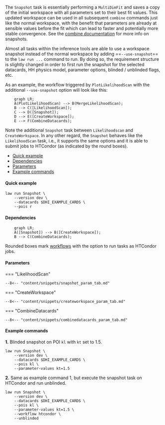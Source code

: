 The `Snapshot` task is essentially performing a `MultiDimFit` and saves a copy of the initial workspace with all parameters set to their best fit values.
This updated workspace can be used in all subsequent `combine` commands just like the normal workspace, with the benefit that parameters are already at sensible values before the fit which can lead to faster and potentially more stable convergence.
See the [combine documentation](http://cms-analysis.github.io/HiggsAnalysis-CombinedLimit/part3/runningthetool/#loading-snapshots) for more info on snapshots.

Almost all tasks within the inference tools are able to use a workspace snapshot instead of the normal workspace by adding ==`--use-snapshot`== to the `law run ...` command to run.
By doing so, the requirement structure is slightly changed in order to first run the snapshot for the selected datacards, HH physics model, parameter options, blinded / unblinded flags, etc.

As an example, the workflow triggered by `PlotLikelihoodScan` with the additional `--use-snapshot` option will look like this:

```mermaid
    graph LR;
    A(PlotLikelihoodScan) --> B(MergeLikelihoodScan);
    B --> C([LikelihoodScan]);
    C --> D([Snapshot]);
    D --> E([CreateWorkspace]);
    E --> F(CombineDatacards);
```

Note the additional `Snapshot` task between `Likelihoodscan` and `CreateWorkspace`.
In any other regard, the `Snapshot` behaves like the `LikelihoodScan` task, i.e., it supports the same options and it is able to submit jobs to HTCondor (as indicated by the round boxes).

- [Quick example](#quick-example)
- [Dependencies](#dependencies)
- [Parameters](#parameters)
- [Example commands](#example-commands)


#### Quick example

```shell
law run Snapshot \
    --version dev \
    --datacards $DHI_EXAMPLE_CARDS \
    --pois r
```

#### Dependencies

```mermaid
    graph LR;
    A([Snapshot]) --> B([CreateWorkspace]);
    B --> C(CombineDatacards);
```

Rounded boxes mark [workflows](practices.md#workflows) with the option to run tasks as HTCondor jobs.


#### Parameters

=== "LikelihoodScan"

    --8<-- "content/snippets/snapshot_param_tab.md"

=== "CreateWorkspace"

    --8<-- "content/snippets/createworkspace_param_tab.md"

=== "CombineDatacards"

    --8<-- "content/snippets/combinedatacards_param_tab.md"


#### Example commands

**1.** Blinded snapshot on POI `kl` with `kt` set to 1.5.

```shell hl_lines="4-5"
law run Snapshot \
    --version dev \
    --datacards $DHI_EXAMPLE_CARDS \
    --pois kl \
    --parameter-values kt=1.5
```


**2.** Same as example command 1, but execute the snapshot task on HTCondor and run unblinded.

```shell hl_lines="6-7"
law run Snapshot \
    --version dev \
    --datacards $DHI_EXAMPLE_CARDS \
    --pois kl \
    --parameter-values kt=1.5 \
    --workflow htcondor \
    --unblinded
```
